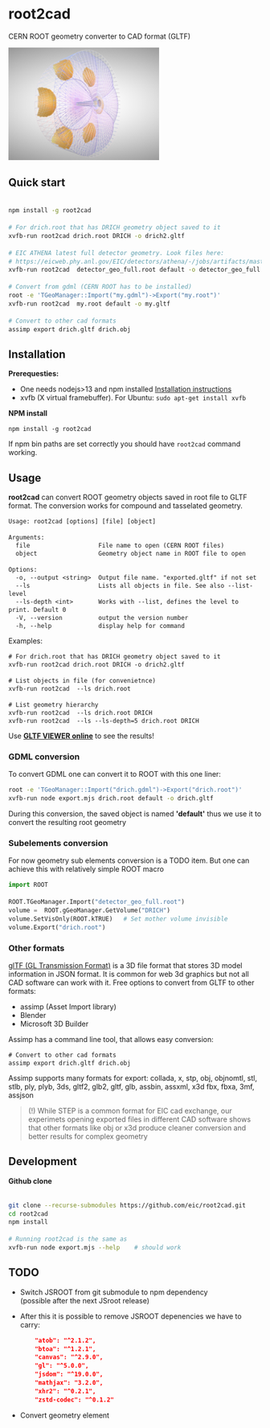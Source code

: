 # root2cad
CERN ROOT geometry converter to CAD format (GLTF)

<img src="https://github.com/eic/root2cad/blob/main/doc/drich_wireframe_600px-w.png" style="width:300px"/>

## Quick start

```bash

npm install -g root2cad

# For drich.root that has DRICH geometry object saved to it
xvfb-run root2cad drich.root DRICH -o drich2.gltf

# EIC ATHENA latest full detector geometry. Look files here: 
# https://eicweb.phy.anl.gov/EIC/detectors/athena/-/jobs/artifacts/master/browse/geo?job=report
xvfb-run root2cad  detector_geo_full.root default -o detector_geo_full.gltf

# Convert from gdml (CERN ROOT has to be installed)
root -e 'TGeoManager::Import("my.gdml")->Export("my.root")'
xvfb-run root2cad  my.root default -o my.gltf

# Convert to other cad formats
assimp export drich.gltf drich.obj
```

## Installation

**Prerequesties:**

- One needs nodejs>13 and npm installed [Installation instructions](https://docs.npmjs.com/downloading-and-installing-node-js-and-npm#using-a-node-version-manager-to-install-nodejs-and-npm)
- xvfb (X virtual framebuffer). For Ubuntu: `sudo apt-get install xvfb`

**NPM install**

```
npm install -g root2cad
```

If npm bin paths are set correctly you should have `root2cad` command working. 


## Usage

**root2cad** can convert ROOT geometry objects saved in root file to GLTF format. 
The conversion works for compound and tasselated geometry. 

```
Usage: root2cad [options] [file] [object]

Arguments:
  file                   File name to open (CERN ROOT files)
  object                 Geometry object name in ROOT file to open

Options:
  -o, --output <string>  Output file name. "exported.gltf" if not set
  --ls                   Lists all objects in file. See also --list-level
  --ls-depth <int>       Works with --list, defines the level to print. Default 0
  -V, --version          output the version number
  -h, --help             display help for command
```

Examples: 

```
# For drich.root that has DRICH geometry object saved to it
xvfb-run root2cad drich.root DRICH -o drich2.gltf

# List objects in file (for convenietnce)
xvfb-run root2cad  --ls drich.root

# List geometry hierarchy
xvfb-run root2cad  --ls drich.root DRICH
xvfb-run root2cad  --ls --ls-depth=5 drich.root DRICH

```

Use [**GLTF VIEWER online**](https://gltf.insimo.com/) to see the results!


### GDML conversion

To convert GDML one can convert it to ROOT with this one liner:

```bash
root -e 'TGeoManager::Import("drich.gdml")->Export("drich.root")'
xvfb-run node export.mjs drich.root default -o drich.gltf
```

During this conversion, the saved object is named **'default'**
thus we use it to convert the resulting root geometry


### Subelements conversion

For now geometry sub elements conversion is a TODO item. But one can achieve this with relatively simple ROOT macro

```python
import ROOT

ROOT.TGeoManager.Import("detector_geo_full.root")
volume =  ROOT.gGeoManager.GetVolume("DRICH")
volume.SetVisOnly(ROOT.kTRUE)   # Set mother volume invisible
volume.Export("drich.root")
```


### Other formats

[glTF (GL Transmission Format)](https://www.khronos.org/gltf/) is a 3D file format that stores 3D model information in JSON format.
It is common for web 3d graphics but not all CAD software can work with it. Free options to 
convert from GLTF to other formats: 

- assimp (Asset Import library)
- Blender
- Microsoft 3D Builder

Assimp has a command line tool, that allows easy conversion:

```
# Convert to other cad formats
assimp export drich.gltf drich.obj
```

Assimp supports many formats for export: collada, x, stp, obj, objnomtl, stl,
stlb, ply, plyb, 3ds, gltf2, glb2, gltf, glb, assbin, assxml, x3d
fbx, fbxa, 3mf, assjson

> (!) While STEP is a common format for EIC cad exchange, our experimets opening
> exported files in different CAD software shows that other formats like obj or x3d
> produce cleaner conversion and better results for complex geometry


## Development

**Github clone**
```bash

git clone --recurse-submodules https://github.com/eic/root2cad.git
cd root2cad
npm install

# Running root2cad is the same as
xvfb-run node export.mjs --help    # should work
```


## TODO

- Switch JSROOT from git submodule to npm dependency  
   (possible after the next JSroot release)
- After this it is possible to remove JSROOT depenencies we have to carry:

    ```json
        "atob": "^2.1.2",
        "btoa": "^1.2.1",
        "canvas": "^2.9.0",
        "gl": "^5.0.0",
        "jsdom": "^19.0.0",
        "mathjax": "3.2.0",
        "xhr2": "^0.2.1",
        "zstd-codec": "^0.1.2"
    ```
- Convert geometry element
